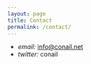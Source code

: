 ```yaml
---
layout: page
title: Contact
permalink: /contact/
---
```


- *email:* info@conail.net
- *twitter:* conail
